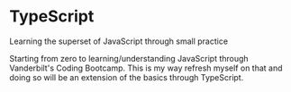 # TypeScript
Learning the superset of JavaScript through small practice

Starting from zero to learning/understanding JavaScript through Vanderbilt's Coding Bootcamp. This is my way refresh myself on that and doing so will be an extension of the basics through TypeScript.
